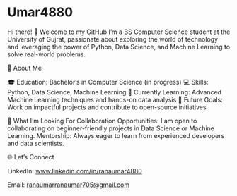 # Umar4880
Hi there! 👋 Welcome to my GitHub
I’m a BS Computer Science student at the University of Gujrat, passionate about exploring the world of technology and leveraging the power of Python, Data Science, and Machine Learning to solve real-world problems.

🌟 About Me

🎓 Education: Bachelor’s in Computer Science (in progress)
💻 Skills: Python, Data Science, Machine Learning
🌱 Currently Learning: Advanced Machine Learning techniques and hands-on data analysis
🚀 Future Goals: Work on impactful projects and contribute to open-source initiatives

🤔 What I’m Looking For
Collaboration Opportunities: I am open to collaborating on beginner-friendly projects in Data Science or Machine Learning.
Mentorship: Always eager to learn from experienced developers and data scientists.

🌐 Let’s Connect

LinkedIn: www.linkedin.com/in/ranaumar4880

Email: ranaumarranaumar705@gmail.com


